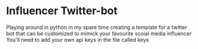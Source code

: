 # Influencer Twitter-bot
Playing around in python in my spare time creating a template for a twitter bot that can be customized to mimick your favourite scoial media influencer
You'll need to add your own api keys in the file called keys
